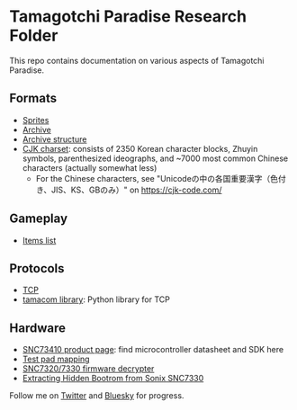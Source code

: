 Tamagotchi Paradise Research Folder
===================================

This repo contains documentation on various aspects of Tamagotchi Paradise.

## Formats
- [Sprites](formats/sprites.md)
- [Archive](formats/archive.md)
- [Archive structure](formats/archive_structure.md)
- [CJK charset](formats/cjk_charset.txt): consists of 2350 Korean character blocks, Zhuyin symbols,
  parenthesized ideographs, and ~7000 most common Chinese characters (actually somewhat less)
  - For the Chinese characters, see "Unicodeの中の各国重要漢字（色付き、JIS、KS、GBのみ）" on
    https://cjk-code.com/

## Gameplay
- [Items list](https://github.com/GMMan/tama-paradise-items-list/blob/main/index.md)

## Protocols
- [TCP](protocols/tcp.md)
- [tamacom library](https://github.com/GMMan/tamacom): Python library for TCP

## Hardware
- [SNC73410 product page](https://www.sonix.com.tw/article-en-5180-42810): find microcontroller datasheet and SDK here
- [Test pad mapping](hardware/testpads.txt)
- [SNC7320/7330 firmware decrypter](https://github.com/GMMan/sonix-boot-decrypter)
- [Extracting Hidden Bootrom from Sonix SNC7330](https://github.com/GMMan/snc7330-hidden-rom)

Follow me on [Twitter](https://x.com/GMMan_BZFlag) and [Bluesky](https://bsky.app/profile/sudo.caralynx.com)
for progress.
